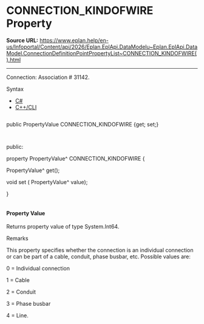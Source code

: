 # CONNECTION_KINDOFWIRE Property

**Source URL:** https://www.eplan.help/en-us/Infoportal/Content/api/2026/Eplan.EplApi.DataModelu~Eplan.EplApi.DataModel.ConnectionDefinitionPointPropertyList~CONNECTION_KINDOFWIRE().html

---

Connection: Association # 31142.

Syntax

- [C#](#i-syntax-CS)
- [C++/CLI](#i-syntax-CPP2005)

```
```
public PropertyValue CONNECTION_KINDOFWIRE {get; set;}
```
```

```
```
public:

property PropertyValue^ CONNECTION_KINDOFWIRE {

   PropertyValue^ get();

   void set (    PropertyValue^ value);

}
```
```

#### Property Value

Returns property value of type System.Int64.

Remarks

This property specifies whether the connection is an individual connection or can be part of a cable, conduit, phase busbar, etc. Possible values are:

0 = Individual connection

1 = Cable

2 = Conduit

3 = Phase busbar

4 = Line.
